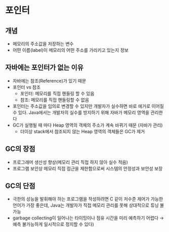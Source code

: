 # 포인터
## 개념

- 메모리의 주소값을 저장하는 변수
- 어떤 이름(label)이 메모리의 어떤 주소를 가리키고 있는지 정보

## 자바에는 포인터가 없는 이유

- 자바에는 참조(Reference)가 있기 때문
- 포인터 vs 참조
    - 포인터: 메모리를 직접 핸들링 할 수 있음
    - 참조: 메모리를 직접 핸들링할 수 없음
- 포인터는 주소값을 임의로 변경할 수 있지만 개발자가 실수하면 바로 에거로 이어질 수 있다. Java에서는 개발자의 실수를 방지하기 위해 자바가 메모리 영역을 관리한다
- GC가 실행될 때 마다 Heap 영역의 객체의 주소가 계속 바뀌기 때문 (자바가 관리)
    - 더이상 stack에서 참조되지 않는 Heap 영역의 객체들은 GC가 제거

## GC의 장점

- 프로그래머 생산성 향상(메모리 관리 직접 하지 않아 실수 적음)
- 프로그램 보안상 메모리 직접 접근을 제한함으로써 시스템의 안정성과 보안성 보장

## GC의 단점

- 극한의 성능을 발휘해야 하는 프로그램을 작성하려면 C 같이 저수준 제어가 가능한 언어가 가장 좋은데, Java는 개발자가 직접 메모리 관리를 못해 상대적으로 튜닝 불가능
- garbage collecting이 일어나는 타이밍이나 점유 시간을 미리 예측하기 어렵다 → 예측 불가능하게 일시적으로 정지할 수 있다)